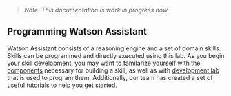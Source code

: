 > _Note: This documentation is work in progress now._

## Programming Watson Assistant

Watson Assistant consists of a reasoning engine and a set of domain skills. Skills can be programmed and directly executed using this lab. As you begin your skill development, you may want to familarize yourself with the [components](Components.md) necessary for building a skill, as well as with [development lab](DevelopmentLab.md) that is used to program them. Additionally, our team has created a set of useful [tutorials](Tutorials.md) to help you get started.
